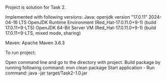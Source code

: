Project is solution for Task 2.

Implemented with following versions: Java: openjdk version "17.0.11" 2024-04-16 LTS OpenJDK Runtime Environment (Red_Hat-17.0.11.0+9-1) (build 17.0.11+9-LTS) OpenJDK 64-Bit Server VM (Red_Hat-17.0.11.0+9-1) (build 17.0.11+9-LTS, mixed mode, sharing)

Maven: Apache Maven 3.6.3

To run project:

Open command line and go to the directory with project.
Build package by running following command: mvn clean package
Start application - Run command: java -jar target/Task2-1.0.jar
